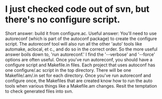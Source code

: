 # I just checked code out of svn, but there's no configure script.

Short answer: build it from configure.ac. Useful answer: You'll need to use autoreconf (which is part of the autoconf package) to create the configure script. The autoreconf tool will also run all the other 'auto' tools like automake, aclocal, et c., and do so in the correct order. So the more useful answer boils down to, 'run autoreconf.' I find the '--verbose' and '--force' options are often useful. Once you've run autoreconf, you should have a configure script and Makefile.in files. Each project that uses autoconf has one configure/.ac script in the top directory. There will be one Makefile/.am/.in set for each directory. Once you've run autoreconf and configure once, the Makefiles that are created know how to run the auto tools when various things like a Makefile.am changes. Resit the temptation to check generated files into svn.